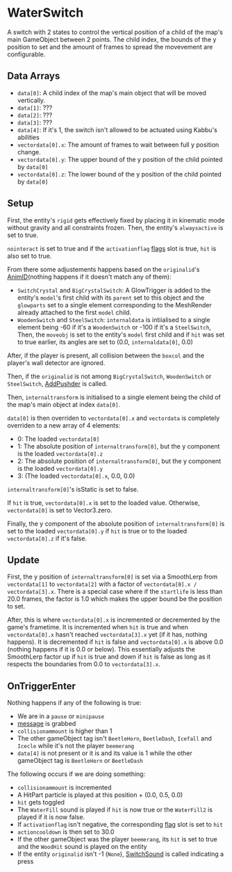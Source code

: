 # WaterSwitch
A switch with 2 states to control the vertical position of a child of the map's main GameObject between 2 points. The child index, the bounds of the y position to set and the amount of frames to spread the movevement are configurable.

## Data Arrays
- `data[0]`: A child index of the map's main object that will be moved vertically.
- `data[1]`: ???
- `data[2]`: ???
- `data[3]`: ???
- `data[4]`: If it's 1, the switch isn't allowed to be actuated using Kabbu's abilities
- `vectordata[0].x`: The amount of frames to wait between full y position change.
- `vectordata[0].y`: The upper bound of the y position of the child pointed by `data[0]`
- `vectordata[0].z`: The lower bound of the y position of the child pointed by `data[0]`

## Setup
First, the entity's `rigid` gets effectively fixed by placing it in kinematic mode without gravity and all constraints frozen. Then, the entity's `alwaysactive` is set to true.

`nointeract` is set to true and if the `activationflag` [flags](../../../Flags%20arrays/flags.md) slot is true, `hit` is also set to true.

From there some adjustements happens based on the `originalid`'s [AnimID](../../../Enums%20and%20IDs/AnimIDs.md)(nothing happens if it doesn't match any of them):
- `SwitchCrystal` and `BigCrystalSwitch`: A GlowTrigger is added to the entity's `model`'s first child with its `parent` set to this object and the `glowparts` set to a single element corresponding to the MeshRender already attached to the first `model` child. 
- `WoodenSwitch` and `SteelSwitch`: `internaldata` is intiialised to a single element being -60 if it's a `WoodenSwitch` or -100 if it's a `SteelSwitch`, Then, the `moveobj` is set to the entity's `model` first child and if `hit` was set to true earlier, its angles are set to (0.0, `internaldata[0]`, 0.0)

After, if the player is present, all collision between the `boxcol` and the player's wall detector are ignored.

Then, if the `originalid` is not among `BigCrystalSwitch`, `WoodenSwitch` or `SteelSwitch`, [AddPushder](../AddPusher.md) is called.

Then, `internaltransform` is initialised to a single element being the child of the map's main object at index `data[0]`.

`data[0]` is then overriden to `vectordata[0].x` and `vectordata` is completely overriden to a new array of 4 elements:
- 0: The loaded `vectordata[0]`
- 1: The absolute position of `internaltransform[0]`, but the y component is the loaded `vectordata[0].z`
- 2: The absolute position of `internaltransform[0]`, but the y component is the loaded `vectordata[0].y`
- 3: (The loaded `vectordata[0].x`, 0.0, 0.0)

`internaltransform[0]`'s isStatic is set to false.

If `hit` is true, `vectordata[0].x` is set to the loaded value. Otherwise, `vectordata[0]` is set to Vector3.zero.

Finally, the y component of the absolute position of `internaltransform[0]` is set to the loaded `vectordata[0].y` if `hit` is true or to the loaded `vectordata[0].z` if it's false.

## Update
First, the y position of `internaltransform[0]` is set via a SmoothLerp from `vectordata[1]` to `vectordata[2]` with a factor of `vectordata[0].x / vectordata[3].x`. There is a special case where if the `startlife` is less than 20.0 frames, the factor is 1.0 which makes the upper bound be the position to set.

After, this is where `vectordata[0].x` is incremented or decremented by the game's frametime. It is incremented when `hit` is true and when `vectordata[0].x` hasn't reached `vectordata[3].x` yet (if it has, nothing happens). It is decremented if `hit` is false and `vectordata[0].x` is above 0.0 (nothing happens if it is 0.0 or below). This essentially adjusts the SmoothLerp factor up if `hit` is true and down if `hit` is false as long as it respects the boundaries from 0.0 to `vectordata[3].x`.

## OnTriggerEnter
Nothing happens if any of the following is true:
- We are in a `pause` or `minipause`
- [message](../../../SetText/Notable%20states.md#message) is grabbed
- `collisionammount` is higher than 1
- The other gameObject tag isn't `BeetleHorn`, `BeetleDash`, `Icefall` and `Icecle` while it's not the player `beemerang`
- `data[4]` is not present or it is and its value is 1 while the other gameObject tag is `BeetleHorn` or `BeetleDash`

The following occurs if we are doing something:
- `collisionammount` is incremented
- A HitPart particle is played at this position + (0.0, 0.5, 0.0)
- `hit` gets toggled
- The `WaterFill` sound is played if `hit` is now true or the `WaterFill2` is played if it is now false. 
- If `activationflag` isn't negative, the corresponding [flag](../../../Flags%20arrays/flags.md) slot is set to `hit`
- `actioncooldown` is then set to 30.0
- If the other gameObject was the player `beemerang`, its `hit` is set to true and the `WoodHit` sound is played on the entity
- If the entity `originalid` isn't -1 (`None`), [SwitchSound](../SwitchSound.md) is called indicating a press